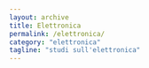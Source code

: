 ```yaml
---
layout: archive
title: Elettronica
permalink: /elettronica/
category: "elettronica"
tagline: "studi sull'elettronica"
---
```

